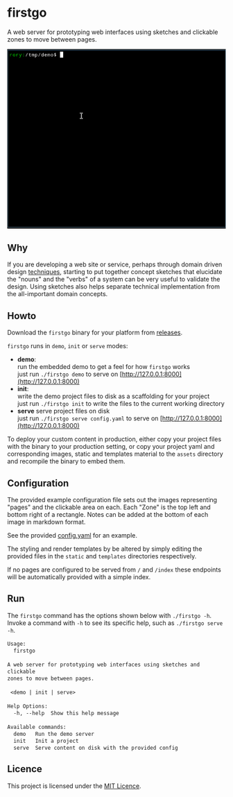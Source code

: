 # firstgo

A web server for prototyping web interfaces using sketches and clickable
zones to move between pages.

![](recording.gif)

## Why

If you are developing a web site or service, perhaps through domain
driven design [techniques](https://en.wikipedia.org/wiki/Event_storming),
starting to put together concept sketches that elucidate the "nouns" and
the "verbs" of a system can be very useful to validate the design. Using
sketches also helps separate technical implementation from the
all-important domain concepts.

## Howto

Download the `firstgo` binary for your platform from
[releases](https://github.com/rorycl/firstgo/releases).

`firstgo` runs in `demo`, `init` or `serve` modes:

* **demo**:  
  run the embedded demo to get a feel for how `firstgo` works  
  just run `./firstgo demo` to serve on 
  [http://127.0.0.1:8000](http://127.0.0.1:8000)
* **init**:  
  write the demo project files to disk as a scaffolding for your
  project   
  just run `./firstgo init` to write the files to the current working
  directory
* **serve**
  serve project files on disk  
  just run `./firstgo serve config.yaml` to serve on 
  [http://127.0.0.1:8000](http://127.0.0.1:8000)

To deploy your custom content in production, either copy your project
files with the binary to your production setting, or copy your project
yaml and corresponding images, static and templates material to the
`assets` directory and recompile the binary to embed them.

## Configuration

The provided example configuration file sets out the images representing
"pages" and the clickable area on each. Each "Zone" is the top left and
bottom right of a rectangle. Notes can be added at the bottom of each
image in markdown format.

See the provided [config.yaml](./config.yaml) for an example.

The styling and render templates by be altered by simply editing the
provided files in the `static` and `templates` directories respectively.

If no pages are configured to be served from `/` and `/index` these
endpoints will be automatically provided with a simple index.

## Run

The `firstgo` command has the options shown below with `./firstgo -h`.
Invoke a command with `-h` to see its specific help, such as `./firstgo
serve -h`.

```
Usage:
  firstgo 

A web server for prototyping web interfaces using sketches and clickable
zones to move between pages.

 <demo | init | serve>

Help Options:
  -h, --help  Show this help message

Available commands:
  demo   Run the demo server
  init   Init a project
  serve  Serve content on disk with the provided config

```

## Licence

This project is licensed under the [MIT Licence](LICENCE).
